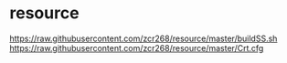 # resource
https://raw.githubusercontent.com/zcr268/resource/master/buildSS.sh
https://raw.githubusercontent.com/zcr268/resource/master/Crt.cfg
